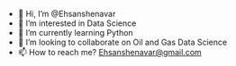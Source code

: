 - 👋 Hi, I’m @Ehsanshenavar
- 👀 I’m interested in Data Science 
- 🌱 I’m currently learning Python
- 💞️ I’m looking to collaborate on Oil and Gas Data Science 
- 📫 How to reach me? Ehsanshenavar@gmail.com 

<!---
Ehsanshenavar/Ehsanshenavar is a ✨ special ✨ repository because its `README.md` (this file) appears on your GitHub profile.
You can click the Preview link to take a look at your changes.
--->
